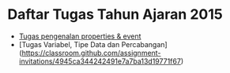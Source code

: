 # Daftar Tugas Tahun Ajaran 2015

- [Tugas pengenalan properties & event](https://classroom.github.com/assignment-invitations/355815782cabec3c52f5241d80efa16b)
- [Tugas Variabel, Tipe Data dan Percabangan] (https://classroom.github.com/assignment-invitations/4945ca344242491e7a7ba13d19771f67)

